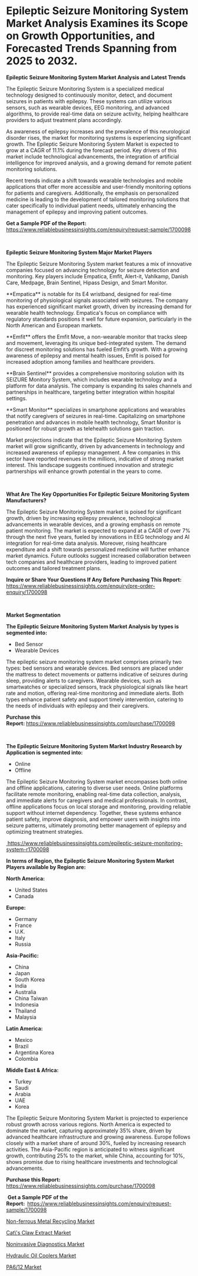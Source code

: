 <p><h1>Epileptic Seizure Monitoring System Market Analysis Examines its Scope on Growth Opportunities, and Forecasted Trends Spanning from 2025 to 2032.</h1></p><p><strong>Epileptic Seizure Monitoring System Market Analysis and Latest Trends</strong></p>
<p><p>The Epileptic Seizure Monitoring System is a specialized medical technology designed to continuously monitor, detect, and document seizures in patients with epilepsy. These systems can utilize various sensors, such as wearable devices, EEG monitoring, and advanced algorithms, to provide real-time data on seizure activity, helping healthcare providers to adjust treatment plans accordingly. </p><p>As awareness of epilepsy increases and the prevalence of this neurological disorder rises, the market for monitoring systems is experiencing significant growth. The Epileptic Seizure Monitoring System Market is expected to grow at a CAGR of 11.1% during the forecast period. Key drivers of this market include technological advancements, the integration of artificial intelligence for improved analysis, and a growing demand for remote patient monitoring solutions. </p><p>Recent trends indicate a shift towards wearable technologies and mobile applications that offer more accessible and user-friendly monitoring options for patients and caregivers. Additionally, the emphasis on personalized medicine is leading to the development of tailored monitoring solutions that cater specifically to individual patient needs, ultimately enhancing the management of epilepsy and improving patient outcomes.</p></p>
<p><strong>Get a Sample PDF of the Report:&nbsp;</strong> <a href="https://www.reliablebusinessinsights.com/enquiry/request-sample/1700098?utm_campaign=1873&utm_medium=2&utm_source=Github&utm_content=ia&utm_term=09012025&utm_id=epileptic-seizure-monitoring-system">https://www.reliablebusinessinsights.com/enquiry/request-sample/1700098</a></p>
<p>&nbsp;</p>
<p><strong>Epileptic Seizure Monitoring System Major Market Players</strong></p>
<p><p>The Epileptic Seizure Monitoring System market features a mix of innovative companies focused on advancing technology for seizure detection and monitoring. Key players include Empatica, Emfit, Alert-it, Vahlkamp, Danish Care, Medpage, Brain Sentinel, Hipass Design, and Smart Monitor.</p><p>**Empatica** is notable for its E4 wristband, designed for real-time monitoring of physiological signals associated with seizures. The company has experienced significant market growth, driven by increasing demand for wearable health technology. Empatica's focus on compliance with regulatory standards positions it well for future expansion, particularly in the North American and European markets.</p><p>**Emfit** offers the Emfit Move, a non-wearable monitor that tracks sleep and movement, leveraging its unique bed-integrated system. The demand for discreet monitoring solutions has fueled Emfit’s growth. With a growing awareness of epilepsy and mental health issues, Emfit is poised for increased adoption among families and healthcare providers.</p><p>**Brain Sentinel** provides a comprehensive monitoring solution with its SEIZURE Monitory System, which includes wearable technology and a platform for data analysis. The company is expanding its sales channels and partnerships in healthcare, targeting better integration within hospital settings.</p><p>**Smart Monitor** specializes in smartphone applications and wearables that notify caregivers of seizures in real-time. Capitalizing on smartphone penetration and advances in mobile health technology, Smart Monitor is positioned for robust growth as telehealth solutions gain traction.</p><p>Market projections indicate that the Epileptic Seizure Monitoring System market will grow significantly, driven by advancements in technology and increased awareness of epilepsy management. A few companies in this sector have reported revenues in the millions, indicative of strong market interest. This landscape suggests continued innovation and strategic partnerships will enhance growth potential in the years to come.</p></p>
<p>&nbsp;</p>
<p><strong>What Are The Key Opportunities For Epileptic Seizure Monitoring System Manufacturers?</strong></p>
<p><p>The Epileptic Seizure Monitoring System market is poised for significant growth, driven by increasing epilepsy prevalence, technological advancements in wearable devices, and a growing emphasis on remote patient monitoring. The market is expected to expand at a CAGR of over 7% through the next five years, fueled by innovations in EEG technology and AI integration for real-time data analysis. Moreover, rising healthcare expenditure and a shift towards personalized medicine will further enhance market dynamics. Future outlooks suggest increased collaboration between tech companies and healthcare providers, leading to improved patient outcomes and tailored treatment plans.</p></p>
<p><strong>Inquire or Share Your Questions If Any Before Purchasing This Report:</strong> <a href="https://www.reliablebusinessinsights.com/enquiry/pre-order-enquiry/1700098?utm_campaign=1873&utm_medium=2&utm_source=Github&utm_content=ia&utm_term=09012025&utm_id=epileptic-seizure-monitoring-system">https://www.reliablebusinessinsights.com/enquiry/pre-order-enquiry/1700098</a></p>
<p>&nbsp;</p>
<p><strong>Market Segmentation</strong></p>
<p><strong>The Epileptic Seizure Monitoring System Market Analysis by types is segmented into:</strong></p>
<p><ul><li>Bed Sensor</li><li>Wearable Devices</li></ul></p>
<p><p>The epileptic seizure monitoring system market comprises primarily two types: bed sensors and wearable devices. Bed sensors are placed under the mattress to detect movements or patterns indicative of seizures during sleep, providing alerts to caregivers. Wearable devices, such as smartwatches or specialized sensors, track physiological signals like heart rate and motion, offering real-time monitoring and immediate alerts. Both types enhance patient safety and support timely intervention, catering to the needs of individuals with epilepsy and their caregivers.</p></p>
<p><strong>Purchase this Report:&nbsp;</strong><a href="https://www.reliablebusinessinsights.com/purchase/1700098?utm_campaign=1873&utm_medium=2&utm_source=Github&utm_content=ia&utm_term=09012025&utm_id=epileptic-seizure-monitoring-system">https://www.reliablebusinessinsights.com/purchase/1700098</a></p>
<p>&nbsp;</p>
<p><strong>The Epileptic Seizure Monitoring System Market Industry Research by Application is segmented into:</strong></p>
<p><ul><li>Online</li><li>Offline</li></ul></p>
<p><p>The Epileptic Seizure Monitoring System market encompasses both online and offline applications, catering to diverse user needs. Online platforms facilitate remote monitoring, enabling real-time data collection, analysis, and immediate alerts for caregivers and medical professionals. In contrast, offline applications focus on local storage and monitoring, providing reliable support without internet dependency. Together, these systems enhance patient safety, improve diagnosis, and empower users with insights into seizure patterns, ultimately promoting better management of epilepsy and optimizing treatment strategies.</p></p>
<p><a href="https://www.reliablebusinessinsights.com/epileptic-seizure-monitoring-system-r1700098?utm_campaign=1873&utm_medium=2&utm_source=Github&utm_content=ia&utm_term=09012025&utm_id=epileptic-seizure-monitoring-system">&nbsp;https://www.reliablebusinessinsights.com/epileptic-seizure-monitoring-system-r1700098</a></p>
<p><strong>In terms of Region, the Epileptic Seizure Monitoring System Market Players available by Region are:</strong></p>
<p>
    <p> <strong> North America: </strong>
        <ul>
            <li>United States</li>
            <li>Canada</li>
        </ul>
        </p> 
    <p> <strong> Europe: </strong>
        <ul>
            <li>Germany</li>
            <li>France</li>
            <li>U.K.</li>
            <li>Italy</li>
            <li>Russia</li>
        </ul>
        </p> 
    <p> <strong> Asia-Pacific: </strong>
        <ul>
            <li>China</li>
            <li>Japan</li>
            <li>South Korea</li>
            <li>India</li>
            <li>Australia</li>
            <li>China Taiwan</li>
            <li>Indonesia</li>
            <li>Thailand</li>
            <li>Malaysia</li>
        </ul>
        </p> 
    <p> <strong> Latin America: </strong>
        <ul>
            <li>Mexico</li>
            <li>Brazil</li>
            <li>Argentina Korea</li>
            <li>Colombia</li>
        </ul>
        </p> 
    <p> <strong> Middle East & Africa: </strong>
        <ul>
            <li>Turkey</li>
            <li>Saudi</li>
            <li>Arabia</li>
            <li>UAE</li>
            <li>Korea</li>
        </ul>
    </p>
    </p>
<p><p>The Epileptic Seizure Monitoring System Market is projected to experience robust growth across various regions. North America is expected to dominate the market, capturing approximately 35% share, driven by advanced healthcare infrastructure and growing awareness. Europe follows closely with a market share of around 30%, fueled by increasing research activities. The Asia-Pacific region is anticipated to witness significant growth, contributing 25% to the market, while China, accounting for 10%, shows promise due to rising healthcare investments and technological advancements.</p></p>
<p><strong>Purchase this Report: </strong><a href="https://www.reliablebusinessinsights.com/purchase/1700098?utm_campaign=1873&utm_medium=2&utm_source=Github&utm_content=ia&utm_term=09012025&utm_id=epileptic-seizure-monitoring-system">https://www.reliablebusinessinsights.com/purchase/1700098</a></p>
<p>&nbsp;<strong>Get a Sample PDF of the Report:&nbsp;&nbsp;</strong><a href="https://www.reliablebusinessinsights.com/enquiry/request-sample/1700098?utm_campaign=1873&utm_medium=2&utm_source=Github&utm_content=ia&utm_term=09012025&utm_id=epileptic-seizure-monitoring-system">https://www.reliablebusinessinsights.com/enquiry/request-sample/1700098</a></p>
<p><strong></strong></p>
<p><p><a href="https://www.linkedin.com/pulse/comprehensive-overview-non-ferrous-metal-recycling-market-share-hazrf?utm_campaign=1873&utm_medium=2&utm_source=Github&utm_content=ia&utm_term=09012025&utm_id=epileptic-seizure-monitoring-system">Non-ferrous Metal Recycling Market</a></p><p><a href="https://www.linkedin.com/pulse/key-drivers-cats-claw-extract-markets-projected-128-cagr-2032-goo9f?utm_campaign=1873&utm_medium=2&utm_source=Github&utm_content=ia&utm_term=09012025&utm_id=epileptic-seizure-monitoring-system">Cat\'s Claw Extract Market</a></p><p><a href="https://www.linkedin.com/pulse/detailed-analysis-size-noninvasive-diagnostics-market-projected-3jisf?utm_campaign=1873&utm_medium=2&utm_source=Github&utm_content=ia&utm_term=09012025&utm_id=epileptic-seizure-monitoring-system">Noninvasive Diagnostics Market</a></p><p><a href="https://github.com/triattwood9919/Market-Research-Report-List-1/blob/main/hydraulic-oil-coolers-market.md?utm_campaign=1873&utm_medium=2&utm_source=Github&utm_content=ia&utm_term=09012025&utm_id=epileptic-seizure-monitoring-system">Hydraulic Oil Coolers Market</a></p><p><a href="https://github.com/stillsfloria19981/Market-Research-Report-List-1/blob/main/pa612-market.md?utm_campaign=1873&utm_medium=2&utm_source=Github&utm_content=ia&utm_term=09012025&utm_id=epileptic-seizure-monitoring-system">PA6/12 Market</a></p></p>